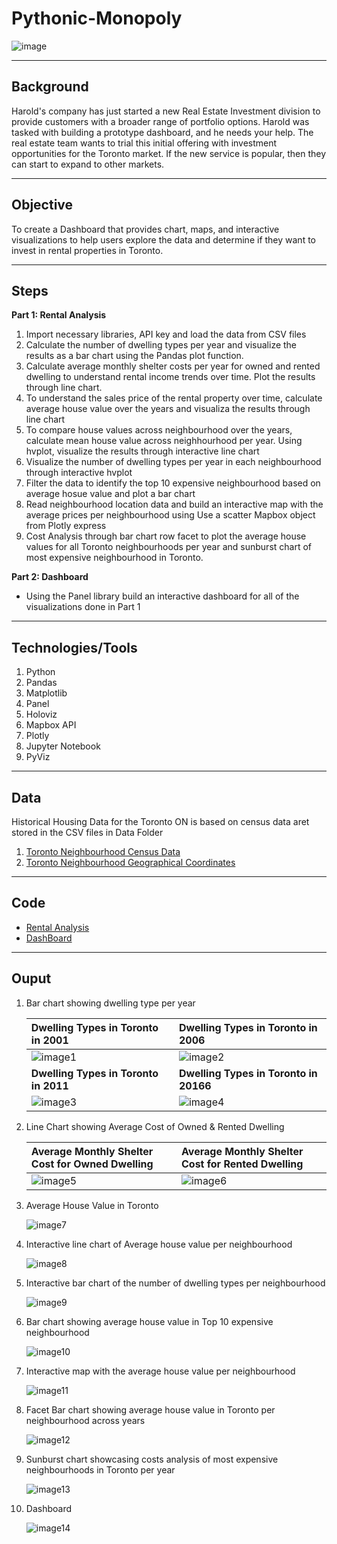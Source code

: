 # **Pythonic-Monopoly**
![image](Images/toronto.jpg)

---

## **Background**
Harold's company has just started a new Real Estate Investment division to provide customers with a broader range of portfolio options. Harold was tasked with building a prototype dashboard, and he needs your help. The real estate team wants to trial this initial offering with investment opportunities for the Toronto market. If the new service is popular, then they can start to expand to other markets.

---

## **Objective**
To create a Dashboard that provides chart, maps, and interactive visualizations to help users explore the data and determine if they want to invest in rental properties in Toronto.

---
## **Steps**

**Part 1: Rental Analysis**

1. Import necessary libraries, API key and load the data from CSV files
2. Calculate the number of dwelling types per year and visualize the results as a bar chart using the Pandas plot function.
3. Calculate average monthly shelter costs per year  for owned and rented dwelling to understand rental income trends over time. Plot the results through line chart.
4. To understand the sales price of the rental property over time, calculate average house value over the years and visualiza the results through line chart
5. To compare house values across neighbourhood over the years, calculate mean house value across neighhourhood per year. Using hvplot, visualize the results through interactive line chart 
6. Visualize the number of dwelling types per year in each neighbourhood through interactive hvplot
7. Filter the data to identify the top 10 expensive neighbourhood  based on average hosue value and plot a bar chart
8. Read  neighbourhood location data and build an interactive map with the average prices per neighbourhood using Use a scatter Mapbox object from Plotly express
9. Cost Analysis through bar chart row facet to plot the average house values for all Toronto neighbourhoods per year and sunburst chart of most expensive neighbourhood in Toronto.


**Part 2: Dashboard**

*  Using the Panel library  build an interactive dashboard for all of the visualizations done in Part 1


---
## **Technologies/Tools**
1. Python
2. Pandas
3. Matplotlib
4. Panel
5. Holoviz
6. Mapbox API
7. Plotly
8. Jupyter Notebook
9. PyViz

---
## **Data**

Historical Housing  Data for the Toronto ON is based on census data aret stored in the CSV files in Data Folder

1. [Toronto Neighbourhood Census Data](Data/toronto_neighbourhoods_census_data.csv)
2. [Toronto Neighbourhood Geographical Coordinates](Data/toronto_neighbourhoods_coordinates.csv)


---
## **Code**
* [Rental Analysis](rental_analysis.ipynb)
* [DashBoard](Dashboard.ipynb)

---
## Ouput

1. Bar chart showing dwelling type per year

   |**Dwelling Types in Toronto in 2001**|**Dwelling Types in Toronto in 2006**|
   | :------------- | :----------|
   |![image1](Output/bar2001.png)|![image2](Output/bar2006.png)|
   |**Dwelling Types in Toronto in 2011**|**Dwelling Types in Toronto in 20166**|
   |![image3](Output/bar2011.png)|![image4](Output/bar2016.png)|

2.  Line Chart showing Average Cost of Owned & Rented Dwelling
    
    |**Average Monthly Shelter Cost for Owned Dwelling**|**Average Monthly Shelter Cost for Rented Dwelling**|
    | :------------- | :----------|
    |![image5](Output/line_shelter_owned.png)|![image6](Output/line_shelter_rented.png)|

3. Average House Value in Toronto

   ![image7](Output/line_avghouse.png)

4. Interactive line chart of Average house value per neighbourhood
    
     ![image8](Output/neighbourhood_hvplot.png)

5. Interactive bar chart of the number of dwelling types per neighbourhood

     ![image9](Output/neighbourhood_hvplot_year.png)

6. Bar chart showing average house value in Top 10 expensive neighbourhood
   
   ![image10](Output/top10_neighbourhood.png)

7. Interactive map with the average house value per neighbourhood
   
   ![image11](Output/map_toronto_value.png)

8. Facet Bar chart showing average house value in Toronto per neighbourhood across years

   ![image12](Output/bar_facet.png)

9. Sunburst chart showcasing costs analysis of most expensive neighbourhoods in Toronto per year
   
   ![image13](Output/Sunburst_chart.png)

10. Dashboard

     ![image14](Output/Dashboard.png)


